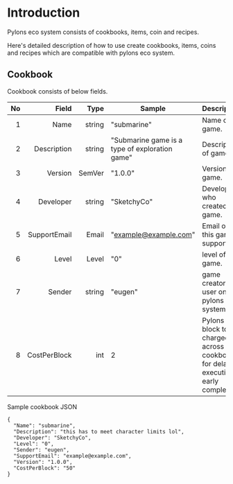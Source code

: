 # Introduction

Pylons eco system consists of cookbooks, items, coin and recipes.

Here's detailed description of how to use create cookbooks, items, coins and recipes which are compatible with pylons eco system.

## Cookbook

Cookbook consists of below fields.

| No |        Field |   Type | Sample                                         | Description                                                                                |
|---:|-------------:|-------:|------------------------------------------------|--------------------------------------------------------------------------------------------|
|  1 |         Name | string | "submarine"                                    | Name of game.                                                                              |
|  2 |  Description | string | "Submarine game is a type of exploration game" | Description of game.                                                                       |
|  3 |      Version | SemVer | "1.0.0"                                        | Version of game.                                                                           |
|  4 |    Developer | string | "SketchyCo"                                    | Developer who created game.                                                                |
|  5 | SupportEmail |  Email | "example@example.com"                          | Email of this game supporter.                                                              |
|  6 |        Level |  Level | "0"                                            | level of this game.                                                                        |
|  7 |       Sender | string | "eugen"                                        | game creator user on pylons eco system.                                                    |
|  8 | CostPerBlock |    int | 2                                              | Pylons per block to be charged across this cookbook for delayed execution early completion |

Sample cookbook JSON

```
{
  "Name": "submarine",
  "Description": "this has to meet character limits lol",
  "Developer": "SketchyCo",
  "Level": "0",
  "Sender": "eugen",
  "SupportEmail": "example@example.com",
  "Version": "1.0.0",
  "CostPerBlock": "50"
}
```